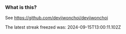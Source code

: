
### What is this?

See https://github.com/devjiwonchoi/devjiwonchoi

The latest streak freezed was: 2024-09-15T13:00:11.102Z
